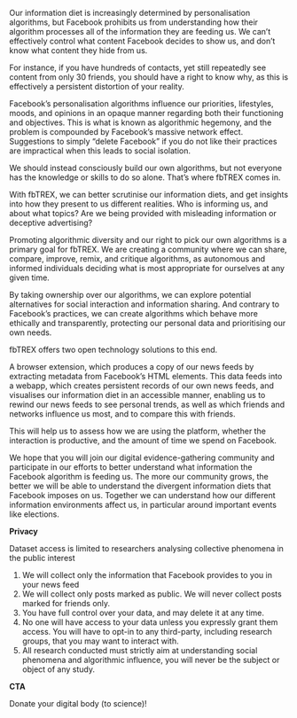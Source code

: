 Our information diet is increasingly determined by personalisation algorithms, but Facebook prohibits us from understanding how their algorithm processes all of the information they are feeding us. We can’t effectively control what content Facebook decides to show us, and don’t know what content they hide from us.

For instance, if you have hundreds of contacts, yet still repeatedly see content from only 30 friends, you should have a right to know why, as this is effectively a persistent distortion of your reality.

Facebook’s personalisation algorithms influence our priorities, lifestyles, moods, and opinions in an opaque manner regarding both their functioning and objectives. This is what is known as algorithmic hegemony, and the problem is compounded by Facebook’s massive network effect. Suggestions to simply “delete Facebook” if you do not like their practices are impractical when this leads to social isolation.

We should instead consciously build our own algorithms, but not everyone has the knowledge or skills to do so alone. That’s where fbTREX comes in.

With fbTREX, we can better scrutinise our information diets, and get insights into how they present to us different realities. Who is informing us, and about what topics? Are we being provided with misleading information or deceptive advertising?

Promoting algorithmic diversity and our right to pick our own algorithms is a primary goal for fbTREX. We are creating a community where we can share, compare, improve, remix, and critique algorithms, as autonomous and informed individuals deciding what is most appropriate for ourselves at any given time.

By taking ownership over our algorithms, we can explore potential alternatives for social interaction and information sharing. And contrary to Facebook’s practices, we can create algorithms which behave more ethically and transparently, protecting our personal data and prioritising our own needs.

fbTREX offers two open technology solutions to this end.

A browser extension, which produces a copy of our news feeds by extracting metadata from Facebook’s HTML elements.
This data feeds into a webapp, which creates persistent records of our own news feeds, and visualises our information diet in an accessible manner, enabling us to rewind our news feeds to see personal trends, as well as which friends and networks influence us most, and to compare this with friends.

This will help us to assess how we are using the platform, whether the interaction is productive, and the amount of time we spend on Facebook.

We hope that you will join our digital evidence-gathering community and participate in our efforts to better understand what information the Facebook algorithm is feeding us. The more our community grows, the better we will be able to understand the divergent information diets that Facebook imposes on us. Together we can understand how our different information environments affect us, in particular around important events like elections.

**Privacy**

Dataset access is limited to researchers analysing collective phenomena in the public interest
1. We will collect only the information that Facebook provides to you in your news feed
2. We will collect only posts marked as public. We will never collect posts marked for friends only.
3. You have full control over your data, and may delete it at any time.
4. No one will have access to your data unless you expressly grant them access. You will have to opt-in to any third-party, including research groups, that you may want to interact with.
5. All research conducted must strictly aim at understanding social phenomena and algorithmic influence, you will never be the subject or object of any study.

**CTA**

Donate your digital body (to science)!
